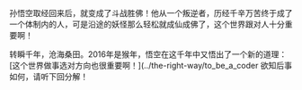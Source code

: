 孙悟空取经回来后，就变成了斗战胜佛！他从一个叛逆者，历经千辛万苦终于成了一个体制内的人，可是沿途的妖怪那么轻松就成仙成佛了，这个世界跟对人十分重要啊！

转瞬千年，沧海桑田。2016年是猴年，悟空在这千年中又悟出了一个新的道理：
[这个世界做事选对方向也很重要啊！](../the-right-way/to_be_a_coder
欲知后事如何，请听下回分解！